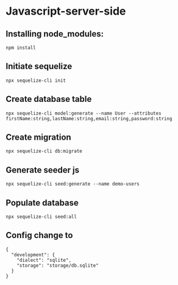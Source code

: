 # Javascript-server-side

## Installing node_modules:
``` code 
npm install
```

## Initiate sequelize
``` code
npx sequelize-cli init
```

## Create database table
``` code
npx sequelize-cli model:generate --name User --attributes firstName:string,lastName:string,email:string,password:string
```

## Create migration
``` code
npx sequelize-cli db:migrate
```

## Generate seeder js 
``` code
npx sequelize-cli seed:generate --name demo-users
```

## Populate database
``` code
npx sequelize-cli seed:all
```

## Config change to
``` code
{
  "development": {
    "dialect": "sqlite",
    "storage": "storage/db.sqlite"
  }
}
```
